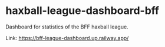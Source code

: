 # haxball-league-dashboard-bff

Dashboard for statistics of the BFF haxball league.

Link: https://bff-league-dashboard.up.railway.app/
